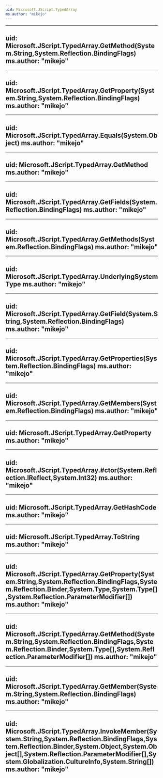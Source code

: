 ```yaml
---
uid: Microsoft.JScript.TypedArray
ms.author: "mikejo"
---
```


---
uid: Microsoft.JScript.TypedArray.GetMethod(System.String,System.Reflection.BindingFlags)
ms.author: "mikejo"
---

---
uid: Microsoft.JScript.TypedArray.GetProperty(System.String,System.Reflection.BindingFlags)
ms.author: "mikejo"
---

---
uid: Microsoft.JScript.TypedArray.Equals(System.Object)
ms.author: "mikejo"
---

---
uid: Microsoft.JScript.TypedArray.GetMethod
ms.author: "mikejo"
---

---
uid: Microsoft.JScript.TypedArray.GetFields(System.Reflection.BindingFlags)
ms.author: "mikejo"
---

---
uid: Microsoft.JScript.TypedArray.GetMethods(System.Reflection.BindingFlags)
ms.author: "mikejo"
---

---
uid: Microsoft.JScript.TypedArray.UnderlyingSystemType
ms.author: "mikejo"
---

---
uid: Microsoft.JScript.TypedArray.GetField(System.String,System.Reflection.BindingFlags)
ms.author: "mikejo"
---

---
uid: Microsoft.JScript.TypedArray.GetProperties(System.Reflection.BindingFlags)
ms.author: "mikejo"
---

---
uid: Microsoft.JScript.TypedArray.GetMembers(System.Reflection.BindingFlags)
ms.author: "mikejo"
---

---
uid: Microsoft.JScript.TypedArray.GetProperty
ms.author: "mikejo"
---

---
uid: Microsoft.JScript.TypedArray.#ctor(System.Reflection.IReflect,System.Int32)
ms.author: "mikejo"
---

---
uid: Microsoft.JScript.TypedArray.GetHashCode
ms.author: "mikejo"
---

---
uid: Microsoft.JScript.TypedArray.ToString
ms.author: "mikejo"
---

---
uid: Microsoft.JScript.TypedArray.GetProperty(System.String,System.Reflection.BindingFlags,System.Reflection.Binder,System.Type,System.Type[],System.Reflection.ParameterModifier[])
ms.author: "mikejo"
---

---
uid: Microsoft.JScript.TypedArray.GetMethod(System.String,System.Reflection.BindingFlags,System.Reflection.Binder,System.Type[],System.Reflection.ParameterModifier[])
ms.author: "mikejo"
---

---
uid: Microsoft.JScript.TypedArray.GetMember(System.String,System.Reflection.BindingFlags)
ms.author: "mikejo"
---

---
uid: Microsoft.JScript.TypedArray.InvokeMember(System.String,System.Reflection.BindingFlags,System.Reflection.Binder,System.Object,System.Object[],System.Reflection.ParameterModifier[],System.Globalization.CultureInfo,System.String[])
ms.author: "mikejo"
---
